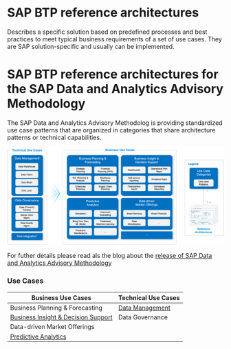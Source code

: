 # SAP BTP reference architectures

Describes a specific solution based on predefined processes and best practices to meet typical business requirements of a set of use cases. They are SAP solution-specific and usually can be implemented.

# SAP BTP reference architectures for the SAP Data and Analytics Advisory Methodology

The SAP Data and Analytics Advisory Methodolog is providing standardized use case patterns that are organized in categories that share architecture patterns or technical capabilities.

![](/data-analytics/images/use_cases.png)

For futher details please read als the blog about the [release of SAP Data and Analytics Advisory Methodology](https://blogs.sap.com/2023/03/15/release-of-sap-data-and-analytics-advisory-methodology/)

### Use Cases


| Business Use Cases  | Technical Use Cases |
| ------------- | ------------- |
| Business Planning & Forecasting  | [Data Management](data-management/README.md)  |
| [Business Insight & Decision Support](business-insight-and-decision-support/README.md)  | Data Governance  |
| Data-driven Market Offerings   ||
| [Predictive Analytics](predictive-analytics/README.md)   ||

